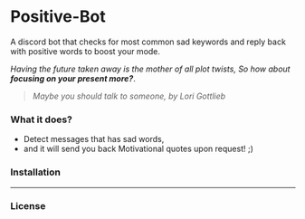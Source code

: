 # Positive-Bot
A discord bot that checks for most common sad keywords and reply back with positive words to boost your mode.

*Having the future taken away is the mother of all plot twists,*
*So how about __focusing on your present more?__*.
> *Maybe you should talk to someone, by Lori Gottlieb*
### What it does?
- Detect messages that has sad words,
- and it will send you back Motivational quotes upon request! ;)
### Installation
  ---
  <h3>
    License
  </h3>
  

